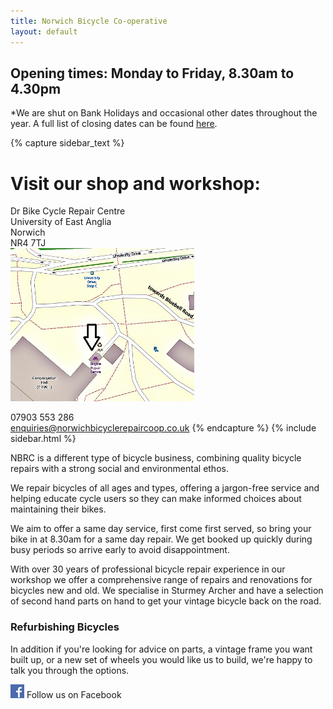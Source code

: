 ```yaml
---
title: Norwich Bicycle Co-operative
layout: default
---
```




## Opening times:  Monday to Friday, 8.30am to 4.30pm

*We are shut on Bank Holidays and occasional other dates throughout the year.  A full list of closing dates can be found [here](/holiday-dates/).

{% capture sidebar_text %}
# Visit our shop and workshop:

Dr Bike Cycle Repair Centre  
University of East Anglia  
Norwich  
NR4 7TJ  
[<img src="/static/images/map_final.jpg" width="294" height="245" />](https://www.openstreetmap.org/#map=19/52.62222/1.24295) 

07903 553 286  
enquiries@norwichbicyclerepaircoop.co.uk
{% endcapture %}
{% include sidebar.html %}

NBRC is a different type of bicycle business, combining quality bicycle repairs
with a strong social and environmental ethos. 

We repair bicycles of all ages and types, offering a jargon-free service and
helping educate cycle users so they can make informed choices about maintaining
their bikes.

We aim to offer a same day service, first come first served, so bring your bike
in at 8.30am for a same day repair. We get booked up quickly during busy periods
so arrive early to avoid disappointment.

With over 30 years of professional bicycle repair experience in our workshop we offer a comprehensive range of repairs and renovations for bicycles new and old. We specialise in Sturmey Archer and have a selection of second hand parts on hand to get your vintage bicycle back on the road.

### Refurbishing Bicycles

In addition if you're looking for advice on parts, a vintage frame you want built up, or a new set of wheels you would like us to build, we're happy to talk you through the options.


[![Visit us on Facebook](/static/images/fb_logo.png)](http://www.facebook.com/norwichbicycle) Follow us on Facebook

